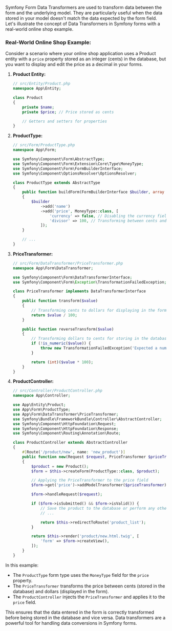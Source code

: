 Symfony Form Data Transformers are used to transform data between the form and the underlying model. They are particularly useful when the data stored in your model doesn't match the data expected by the form field. Let's illustrate the concept of Data Transformers in Symfony forms with a real-world online shop example.

### Real-World Online Shop Example:

Consider a scenario where your online shop application uses a Product entity with a `price` property stored as an integer (cents) in the database, but you want to display and edit the price as a decimal in your forms.

1. **Product Entity:**
   ```php
   // src/Entity/Product.php
   namespace App\Entity;

   class Product
   {
       private $name;
       private $price; // Price stored as cents

       // Getters and setters for properties
   }
   ```

2. **ProductType:**
   ```php
   // src/Form/ProductType.php
   namespace App\Form;

   use Symfony\Component\Form\AbstractType;
   use Symfony\Component\Form\Extension\Core\Type\MoneyType;
   use Symfony\Component\Form\FormBuilderInterface;
   use Symfony\Component\OptionsResolver\OptionsResolver;

   class ProductType extends AbstractType
   {
       public function buildForm(FormBuilderInterface $builder, array $options)
       {
           $builder
               ->add('name')
               ->add('price', MoneyType::class, [
                   'currency' => false, // Disabling the currency field
                   'divisor' => 100, // Transforming between cents and dollars
               ]);
       }

       // ...
   }
   ```

3. **PriceTransformer:**
   ```php
   // src/Form/DataTransformer/PriceTransformer.php
   namespace App\Form\DataTransformer;

   use Symfony\Component\Form\DataTransformerInterface;
   use Symfony\Component\Form\Exception\TransformationFailedException;

   class PriceTransformer implements DataTransformerInterface
   {
       public function transform($value)
       {
           // Transforming cents to dollars for displaying in the form
           return $value / 100;
       }

       public function reverseTransform($value)
       {
           // Transforming dollars to cents for storing in the database
           if (!is_numeric($value)) {
               throw new TransformationFailedException('Expected a numeric value.');
           }

           return (int)($value * 100);
       }
   }
   ```

4. **ProductController:**
   ```php
   // src/Controller/ProductController.php
   namespace App\Controller;

   use App\Entity\Product;
   use App\Form\ProductType;
   use App\Form\DataTransformer\PriceTransformer;
   use Symfony\Bundle\FrameworkBundle\Controller\AbstractController;
   use Symfony\Component\HttpFoundation\Request;
   use Symfony\Component\HttpFoundation\Response;
   use Symfony\Component\Routing\Annotation\Route;

   class ProductController extends AbstractController
   {
       #[Route('/product/new', name: 'new_product')]
       public function new(Request $request, PriceTransformer $priceTransformer): Response
       {
           $product = new Product();
           $form = $this->createForm(ProductType::class, $product);

           // Applying the PriceTransformer to the price field
           $form->get('price')->addModelTransformer($priceTransformer);

           $form->handleRequest($request);

           if ($form->isSubmitted() && $form->isValid()) {
               // Save the product to the database or perform any other necessary action
               // ...

               return $this->redirectToRoute('product_list');
           }

           return $this->render('product/new.html.twig', [
               'form' => $form->createView(),
           ]);
       }
   }
   ```

In this example:
- The `ProductType` form type uses the `MoneyType` field for the `price` property.
- The `PriceTransformer` transforms the price between cents (stored in the database) and dollars (displayed in the form).
- The `ProductController` injects the `PriceTransformer` and applies it to the `price` field.

This ensures that the data entered in the form is correctly transformed before being stored in the database and vice versa. Data transformers are a powerful tool for handling data conversions in Symfony forms.

